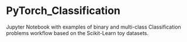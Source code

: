 # PyTorch_Classification
Jupyter Notebook with examples of binary and multi-class Classification problems workflow based on the Scikit-Learn toy datasets.
